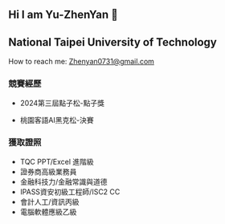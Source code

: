 ## Hi I am Yu-ZhenYan 👋
## National Taipei University of Technology




      
    

How to reach me: Zhenyan0731@gmail.com



      

### 競賽經歷  

- 2024第三屆點子松-點子獎  

- 桃園客語AI黑克松-決賽

### 獲取證照  
- TQC PPT/Excel 進階級  
- 證券商高級業務員  
- 金融科技力/金融常識與道德  
- IPASS資安初級工程師/ISC2 CC  
- 會計人工/資訊丙級  
- 電腦軟體應級乙級


<!--
**ZhenYan1214/ZhenYan1214** is a ✨ _special_ ✨ repository because its `README.md` (this file) appears on your GitHub profile.

Here are some ideas to get you started:

- 🔭 I’m currently working on ...
- 🌱 I’m currently learning ...
- 👯 I’m looking to collaborate on ...
- 🤔 I’m looking for help with ...
- 💬 Ask me about ...
- 📫 How to reach me: ...
- 😄 Pronouns: ...
- ⚡ Fun fact: ...
-->
